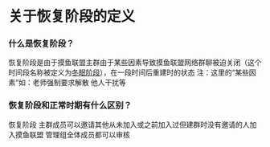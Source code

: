 # 关于恢复阶段的定义
### 什么是恢复阶段？
恢复阶段是由于摸鱼联盟主群由于某些因素导致摸鱼联盟网络群聊被迫关闭（这个时间段名称被定义为[冬眠阶段](https://ouyanghongqian.top/HostingOfOtherPages/moyulianmong/dongmian)），在一段时间后重建时的状态
注：这里的“某些因素”如：老师强制要求解散 他人干扰等


### 恢复阶段和正常时期有什么区别？
恢复阶段 主群成员可以邀请其他从未加入或之前加入过但建群时没有邀请的人加入摸鱼联盟 管理组全体成员都可以审核

